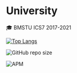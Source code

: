 # University
🎓 BMSTU ICS7 2017-2021

[![Top Langs](https://github-readme-stats.vercel.app/api/top-langs/?username=tekcellat&theme=dark&layout=compact)](https://github.com/anuraghazra/github-readme-stats)

![GitHub repo size](https://img.shields.io/github/repo-size/tekcellat/University?style=for-the-badge)

![APM](https://img.shields.io/apm/l/vim-mode?style=for-the-badge)
